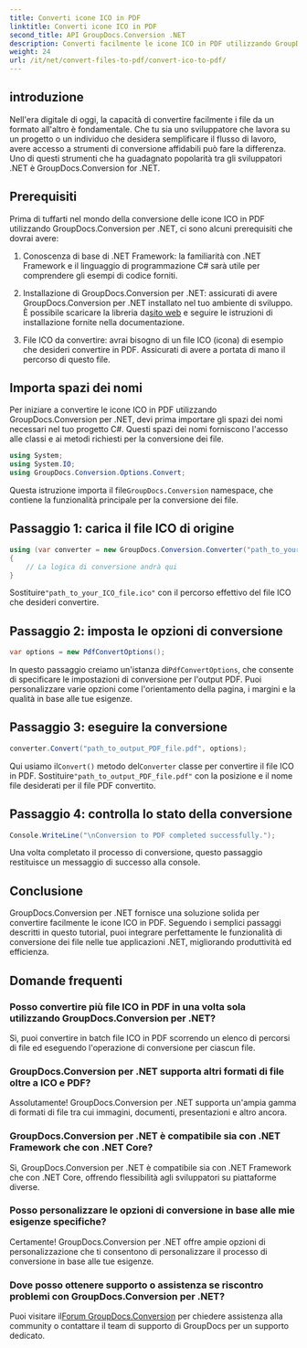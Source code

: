 ```yaml
---
title: Converti icone ICO in PDF
linktitle: Converti icone ICO in PDF
second_title: API GroupDocs.Conversion .NET
description: Converti facilmente le icone ICO in PDF utilizzando GroupDocs.Conversion per .NET. Aumenta la produttività con i semplici passaggi descritti in questo tutorial.
weight: 24
url: /it/net/convert-files-to-pdf/convert-ico-to-pdf/
---
```

## introduzione
Nell'era digitale di oggi, la capacità di convertire facilmente i file da un formato all'altro è fondamentale. Che tu sia uno sviluppatore che lavora su un progetto o un individuo che desidera semplificare il flusso di lavoro, avere accesso a strumenti di conversione affidabili può fare la differenza. Uno di questi strumenti che ha guadagnato popolarità tra gli sviluppatori .NET è GroupDocs.Conversion for .NET.
## Prerequisiti
Prima di tuffarti nel mondo della conversione delle icone ICO in PDF utilizzando GroupDocs.Conversion per .NET, ci sono alcuni prerequisiti che dovrai avere:
1. Conoscenza di base di .NET Framework: la familiarità con .NET Framework e il linguaggio di programmazione C# sarà utile per comprendere gli esempi di codice forniti.
   
2.  Installazione di GroupDocs.Conversion per .NET: assicurati di avere GroupDocs.Conversion per .NET installato nel tuo ambiente di sviluppo. È possibile scaricare la libreria da[sito web](https://releases.groupdocs.com/conversion/net/) e seguire le istruzioni di installazione fornite nella documentazione.
3. File ICO da convertire: avrai bisogno di un file ICO (icona) di esempio che desideri convertire in PDF. Assicurati di avere a portata di mano il percorso di questo file.

## Importa spazi dei nomi
Per iniziare a convertire le icone ICO in PDF utilizzando GroupDocs.Conversion per .NET, devi prima importare gli spazi dei nomi necessari nel tuo progetto C#. Questi spazi dei nomi forniscono l'accesso alle classi e ai metodi richiesti per la conversione dei file.

```csharp
using System;
using System.IO;
using GroupDocs.Conversion.Options.Convert;
```
 Questa istruzione importa il file`GroupDocs.Conversion` namespace, che contiene la funzionalità principale per la conversione dei file.
## Passaggio 1: carica il file ICO di origine
```csharp
using (var converter = new GroupDocs.Conversion.Converter("path_to_your_ICO_file.ico"))
{
    // La logica di conversione andrà qui
}
```
 Sostituire`"path_to_your_ICO_file.ico"` con il percorso effettivo del file ICO che desideri convertire.
## Passaggio 2: imposta le opzioni di conversione
```csharp
var options = new PdfConvertOptions();
```
 In questo passaggio creiamo un'istanza di`PdfConvertOptions`, che consente di specificare le impostazioni di conversione per l'output PDF. Puoi personalizzare varie opzioni come l'orientamento della pagina, i margini e la qualità in base alle tue esigenze.
## Passaggio 3: eseguire la conversione
```csharp
converter.Convert("path_to_output_PDF_file.pdf", options);
```
 Qui usiamo il`Convert()` metodo del`Converter` classe per convertire il file ICO in PDF. Sostituire`"path_to_output_PDF_file.pdf"` con la posizione e il nome file desiderati per il file PDF convertito.
## Passaggio 4: controlla lo stato della conversione
```csharp
Console.WriteLine("\nConversion to PDF completed successfully.");
```
Una volta completato il processo di conversione, questo passaggio restituisce un messaggio di successo alla console.

## Conclusione
GroupDocs.Conversion per .NET fornisce una soluzione solida per convertire facilmente le icone ICO in PDF. Seguendo i semplici passaggi descritti in questo tutorial, puoi integrare perfettamente le funzionalità di conversione dei file nelle tue applicazioni .NET, migliorando produttività ed efficienza.
## Domande frequenti
### Posso convertire più file ICO in PDF in una volta sola utilizzando GroupDocs.Conversion per .NET?
Sì, puoi convertire in batch file ICO in PDF scorrendo un elenco di percorsi di file ed eseguendo l'operazione di conversione per ciascun file.
### GroupDocs.Conversion per .NET supporta altri formati di file oltre a ICO e PDF?
Assolutamente! GroupDocs.Conversion per .NET supporta un'ampia gamma di formati di file tra cui immagini, documenti, presentazioni e altro ancora.
### GroupDocs.Conversion per .NET è compatibile sia con .NET Framework che con .NET Core?
Sì, GroupDocs.Conversion per .NET è compatibile sia con .NET Framework che con .NET Core, offrendo flessibilità agli sviluppatori su piattaforme diverse.
### Posso personalizzare le opzioni di conversione in base alle mie esigenze specifiche?
Certamente! GroupDocs.Conversion per .NET offre ampie opzioni di personalizzazione che ti consentono di personalizzare il processo di conversione in base alle tue esigenze.
### Dove posso ottenere supporto o assistenza se riscontro problemi con GroupDocs.Conversion per .NET?
 Puoi visitare il[Forum GroupDocs.Conversion](https://forum.groupdocs.com/c/conversion/11) per chiedere assistenza alla community o contattare il team di supporto di GroupDocs per un supporto dedicato.